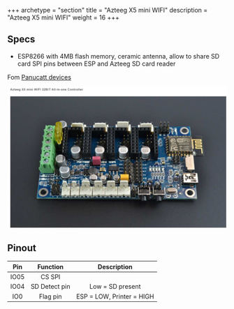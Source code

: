 +++
archetype = "section"
title = "Azteeg X5 mini WIFI"
description = "Azteeg X5 mini WIFI"
weight = 16
+++

## Specs
* ESP8266 with 4MB flash memory, ceramic antenna, allow to share SD card SPI pins between ESP and Azteeg SD card reader 

Fom [Panucatt devices](https://www.panucatt.com/azteeg_X5_mini_reprap_3d_printer_controller_p/ax5mini.htm)

![image](azteeg.png?width=400px)

## Pinout

|Pin | Function | Description |
|:-:|:-:|:-:|
|IO05| CS SPI||
|IO04| SD Detect pin| Low = SD present|
|IO0| Flag pin| ESP = LOW, Printer = HIGH|
